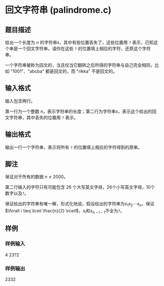 # 回文字符串 (palindrome.c)

## 题目描述

给出一个长度为 $n$ 的字符串$s$，其中有些位置丢失了，这些位置用 `?` 表示，已知这个串是一个回文字符串，请你在这些 `?` 的位置填上相应的字符，还原这个字符串。

一个字符串被称为回文的，当且仅当它翻转之后所得的字符串与自己完全相同，比如 "1001"、"abcba" 都是回文的，而 "rikka" 不是回文的。

## 输入格式

输入包含两行。

第一行为一个整数 $n$，表示字符串的长度；第二行为字符串$s$，表示这个给出的回文字符串，其中丢失的位置用 `?` 表示。

## 输出格式

输出一行一个字符串，表示将所有 `?` 的位置填上相应的字符得到的原串。

## 脚注

保证对于所有的数据 $n \leq 2000$。

第二行输入的字符只有可能包含 26 个大写英文字母，26个小写英文字母，10个数字以及`?`。

保证给出的字符串有唯一解，形式化地说，假设给出的字符串为$s_1s_2\cdots s_n$，保证$\forall i \leq \lceil \frac{n}{2} \rceil$，$s_i$和$s_{n - i - 1}$不全为`?`。

## 样例

### 样例输入

4
23?2

### 样例输出

2332
